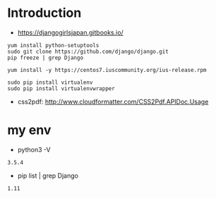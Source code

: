 # Introduction

- https://djangogirlsjapan.gitbooks.io/

```
yum install python-setuptools
sudo git clone https://github.com/django/django.git
pip freeze | grep Django

yum install -y https://centos7.iuscommunity.org/ius-release.rpm

sudo pip install virtualenv
sudo pip install virtualenvwrapper
```


- css2pdf: http://www.cloudformatter.com/CSS2Pdf.APIDoc.Usage
# my env

- python3 -V
```
3.5.4
```
- pip list | grep Django
```
1.11
```